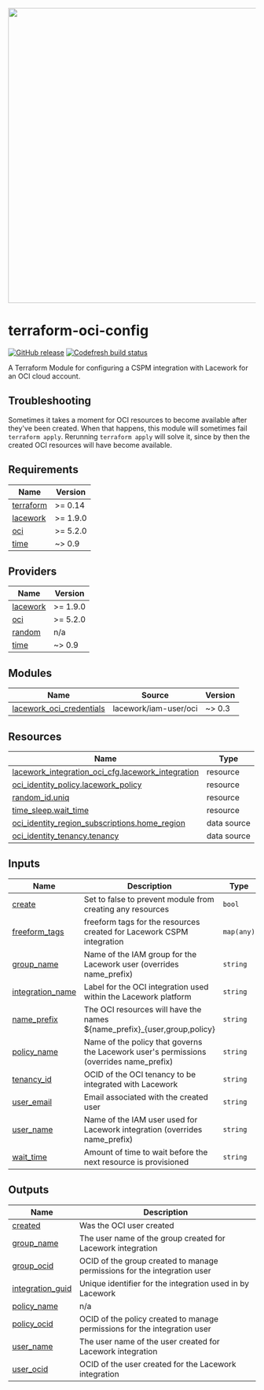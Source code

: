 <a href="https://lacework.com"><img src="https://techally-content.s3-us-west-1.amazonaws.com/public-content/lacework_logo_full.png" width="600"></a>

# terraform-oci-config

[![GitHub release](https://img.shields.io/github/release/lacework/terraform-oci-config.svg)](https://github.com/lacework/terraform-<PROVIDER>-<NAME>/releases/)
[![Codefresh build status]( https://g.codefresh.io/api/badges/pipeline/lacework/terraform-modules%2Ftest-compatibility?type=cf-1&key=eyJhbGciOiJIUzI1NiJ9.NWVmNTAxOGU4Y2FjOGQzYTkxYjg3ZDEx.RJ3DEzWmBXrJX7m38iExJ_ntGv4_Ip8VTa-an8gBwBo)]( https://g.codefresh.io/pipelines/edit/new/builds?id=607e25e6728f5a6fba30431b&pipeline=test-compatibility&projects=terraform-modules&projectId=607db54b728f5a5f8930405d)

A Terraform Module for configuring a CSPM integration with Lacework for an OCI cloud
account.

## Troubleshooting

Sometimes it takes a moment for OCI resources to become available after they've been created.
When that happens, this module will sometimes fail `terraform apply`. Rerunning `terraform
apply` will solve it, since by then the created OCI resources will have become available.
<!-- BEGIN_TF_DOCS -->
## Requirements

| Name | Version |
|------|---------|
| <a name="requirement_terraform"></a> [terraform](#requirement\_terraform) | >= 0.14 |
| <a name="requirement_lacework"></a> [lacework](#requirement\_lacework) | >= 1.9.0 |
| <a name="requirement_oci"></a> [oci](#requirement\_oci) | >= 5.2.0 |
| <a name="requirement_time"></a> [time](#requirement\_time) | ~> 0.9 |

## Providers

| Name | Version |
|------|---------|
| <a name="provider_lacework"></a> [lacework](#provider\_lacework) | >= 1.9.0 |
| <a name="provider_oci"></a> [oci](#provider\_oci) | >= 5.2.0 |
| <a name="provider_random"></a> [random](#provider\_random) | n/a |
| <a name="provider_time"></a> [time](#provider\_time) | ~> 0.9 |

## Modules

| Name | Source | Version |
|------|--------|---------|
| <a name="module_lacework_oci_credentials"></a> [lacework\_oci\_credentials](#module\_lacework\_oci\_credentials) | lacework/iam-user/oci | ~> 0.3 |

## Resources

| Name | Type |
|------|------|
| [lacework_integration_oci_cfg.lacework_integration](https://registry.terraform.io/providers/lacework/lacework/latest/docs/resources/integration_oci_cfg) | resource |
| [oci_identity_policy.lacework_policy](https://registry.terraform.io/providers/oracle/oci/latest/docs/resources/identity_policy) | resource |
| [random_id.uniq](https://registry.terraform.io/providers/hashicorp/random/latest/docs/resources/id) | resource |
| [time_sleep.wait_time](https://registry.terraform.io/providers/hashicorp/time/latest/docs/resources/sleep) | resource |
| [oci_identity_region_subscriptions.home_region](https://registry.terraform.io/providers/oracle/oci/latest/docs/data-sources/identity_region_subscriptions) | data source |
| [oci_identity_tenancy.tenancy](https://registry.terraform.io/providers/oracle/oci/latest/docs/data-sources/identity_tenancy) | data source |

## Inputs

| Name | Description | Type | Default | Required |
|------|-------------|------|---------|:--------:|
| <a name="input_create"></a> [create](#input\_create) | Set to false to prevent module from creating any resources | `bool` | `true` | no |
| <a name="input_freeform_tags"></a> [freeform\_tags](#input\_freeform\_tags) | freeform tags for the resources created for Lacework CSPM integration | `map(any)` | `{}` | no |
| <a name="input_group_name"></a> [group\_name](#input\_group\_name) | Name of the IAM group for the Lacework user (overrides name\_prefix) | `string` | `""` | no |
| <a name="input_integration_name"></a> [integration\_name](#input\_integration\_name) | Label for the OCI integration used within the Lacework platform | `string` | `"OCI CSPM Integration"` | no |
| <a name="input_name_prefix"></a> [name\_prefix](#input\_name\_prefix) | The OCI resources will have the names ${name\_prefix}\_{user,group,policy} | `string` | `"lw_cspm"` | no |
| <a name="input_policy_name"></a> [policy\_name](#input\_policy\_name) | Name of the policy that governs the Lacework user's permissions (overrides name\_prefix) | `string` | `""` | no |
| <a name="input_tenancy_id"></a> [tenancy\_id](#input\_tenancy\_id) | OCID of the OCI tenancy to be integrated with Lacework | `string` | n/a | yes |
| <a name="input_user_email"></a> [user\_email](#input\_user\_email) | Email associated with the created user | `string` | n/a | yes |
| <a name="input_user_name"></a> [user\_name](#input\_user\_name) | Name of the IAM user used for Lacework integration (overrides name\_prefix) | `string` | `""` | no |
| <a name="input_wait_time"></a> [wait\_time](#input\_wait\_time) | Amount of time to wait before the next resource is provisioned | `string` | `"10s"` | no |

## Outputs

| Name | Description |
|------|-------------|
| <a name="output_created"></a> [created](#output\_created) | Was the OCI user created |
| <a name="output_group_name"></a> [group\_name](#output\_group\_name) | The user name of the group created for Lacework integration |
| <a name="output_group_ocid"></a> [group\_ocid](#output\_group\_ocid) | OCID of the group created to manage permissions for the integration user |
| <a name="output_integration_guid"></a> [integration\_guid](#output\_integration\_guid) | Unique identifier for the integration used in by Lacework |
| <a name="output_policy_name"></a> [policy\_name](#output\_policy\_name) | n/a |
| <a name="output_policy_ocid"></a> [policy\_ocid](#output\_policy\_ocid) | OCID of the policy created to manage permissions for the integration user |
| <a name="output_user_name"></a> [user\_name](#output\_user\_name) | The user name of the user created for Lacework integration |
| <a name="output_user_ocid"></a> [user\_ocid](#output\_user\_ocid) | OCID of the user created for the Lacework integration |
<!-- END_TF_DOCS -->